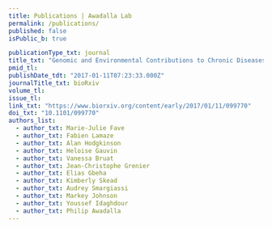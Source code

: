 ```yaml
---
title: Publications | Awadalla Lab
permalink: /publications/
published: false
isPublic_b: true

publicationType_txt: journal
title_txt: "Genomic and Environmental Contributions to Chronic Diseases in Urban Populations"
pmid_tl: 
publishDate_tdt: "2017-01-11T07:23:33.000Z"
journalTitle_txt: bioRxiv
volume_tl:
issue_tl:
link_txt: "https://www.biorxiv.org/content/early/2017/01/11/099770"
doi_txt: "10.1101/099770"
authors_list:
  - author_txt: Marie-Julie Fave
  - author_txt: Fabien Lamaze
  - author_txt: Alan Hodgkinson
  - author_txt: Heloise Gauvin
  - author_txt: Vanessa Bruat
  - author_txt: Jean-Christophe Grenier
  - author_txt: Elias Gbeha
  - author_txt: Kimberly Skead
  - author_txt: Audrey Smargiassi
  - author_txt: Markey Johnson
  - author_txt: Youssef Idaghdour
  - author_txt: Philip Awadalla
---
```


